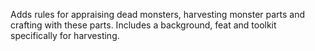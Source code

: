 Adds rules for appraising dead monsters, harvesting monster parts and crafting with these parts. Includes a background, feat and toolkit specifically for harvesting.